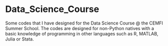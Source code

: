 # Data_Science_Course
Some codes that I have designed for the Data Science Course @ the CEMFI Summer School. The codes are designed for non-Python natives with a basic knowledge of programming in other languages such as R, MATLAB, Julia or Stata.
